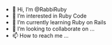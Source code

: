 - 👋 Hi, I’m @RabbiRuby
- 👀 I’m interested in Ruby Code
- 🌱 I’m currently learning Ruby on Rails
- 💞️ I’m looking to collaborate on ...
- 📫 How to reach me ...

<!---
RabbiRuby/RabbiRuby is a ✨ special ✨ repository because its `README.md` (this file) appears on your GitHub profile.
You can click the Preview link to take a look at your changes.
--->

